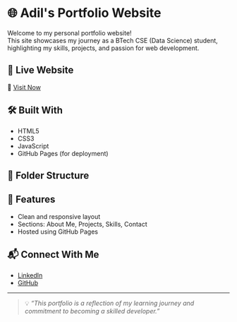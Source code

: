 # 🌐 Adil's Portfolio Website

Welcome to my personal portfolio website!  
This site showcases my journey as a BTech CSE (Data Science) student, highlighting my skills, projects, and passion for web development.

## 🚀 Live Website  
🔗 [Visit Now](https://thecseengineer.github.io/adil-portfolio/)

## 🛠️ Built With
- HTML5  
- CSS3  
- JavaScript  
- GitHub Pages (for deployment)

## 📁 Folder Structure

## 📸 Features
- Clean and responsive layout  
- Sections: About Me, Projects, Skills, Contact  
- Hosted using GitHub Pages

## 📬 Connect With Me
- [LinkedIn](https://www.linkedin.com/in/adil-khan-082ba6370/)  
- [GitHub](https://github.com/thecseengineer)

---

> 💡 _“This portfolio is a reflection of my learning journey and commitment to becoming a skilled developer.”_

